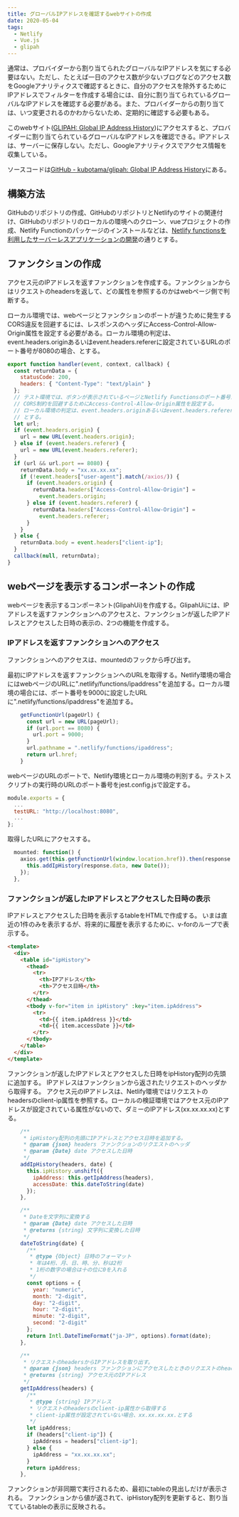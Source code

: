 ```yaml
---
title: グローバルIPアドレスを確認するwebサイトの作成
date: 2020-05-04
tags:
  - Netlify
  - Vue.js
  - glipah
---
```


通常は、プロバイダーから割り当てられたグローバルなIPアドレスを気にする必要はない。ただし、たとえば一日のアクセス数が少ないブログなどのアクセス数をGoogleアナリティクスで確認するときに、自分のアクセスを除外するためにIPアドレスでフィルターを作成する場合には、自分に割り当てられているグローバルなIPアドレスを確認する必要がある。また、プロバイダーからの割り当ては、いつ変更されるのかわからないため、定期的に確認する必要もある。

このwebサイト([GLIPAH: Global IP Address History](https://glipah.netlify.app/))にアクセスすると、プロバイダーに割り当てられているグローバルなIPアドレスを確認できる。IPアドレスは、サーバーに保存しない。ただし、Googleアナリティクスでアクセス情報を収集している。

ソースコードは[GitHub \- kubotama/glipah: Global IP Address History](https://github.com/kubotama/glipah)にある。

## 構築方法

GitHubのリポジトリの作成、GitHubのリポジトリとNetlifyのサイトの関連付け、GitHubのリポジトリのローカルの環境へのクローン、vueプロジェクトの作成、Netlify Functionのパッケージのインストールなどは、[Netlify functionsを利用したサーバーレスアプリケーションの開発](https://omoitsuki.netlify.app/2020/04/17/functions/)の通りとする。

## ファンクションの作成

アクセス元のIPアドレスを返すファンクションを作成する。ファンクションからはリクエストのheadersを返して、どの属性を参照するのかはwebページ側で判断する。

ローカル環境では、webページとファンクションのポートが違うために発生するCORS違反を回避するには、レスポンスのヘッダにAccess-Control-Allow-Origin属性を設定する必要がある。ローカル環境の判定は、event.headers.originあるいはevent.headers.refererに設定されているURLのポート番号が8080の場合、とする。

```javascript
export function handler(event, context, callback) {
  const returnData = {
    statusCode: 200,
    headers: { "Content-Type": "text/plain" }
  };
  // テスト環境では、ボタンが表示されているページとNetlify Functionsのポート番号が違うためCORS制約に違反する。
  // CORS制約を回避するためにAccess-Control-Allow-Origin属性を設定する。
  // ローカル環境の判定は、event.headers.originあるいはevent.headers.refererに設定されているURLのポート番号が8080の場合、
  // とする。
  let url;
  if (event.headers.origin) {
    url = new URL(event.headers.origin);
  } else if (event.headers.referer) {
    url = new URL(event.headers.referer);
  }
  if (url && url.port == 8080) {
    returnData.body = "xx.xx.xx.xx";
    if (!event.headers["user-agent"].match(/axios/)) {
      if (event.headers.origin) {
        returnData.headers["Access-Control-Allow-Origin"] =
          event.headers.origin;
      } else if (event.headers.referer) {
        returnData.headers["Access-Control-Allow-Origin"] =
          event.headers.referer;
      }
    }
  } else {
    returnData.body = event.headers["client-ip"];
  }
  callback(null, returnData);
}
```

## webページを表示するコンポーネントの作成

webページを表示するコンポーネント(GlipahUi)を作成する。GlipahUiには、IPアドレスを返すファンクションへのアクセスと、ファンクションが返したIPアドレスとアクセスした日時の表示の、2つの機能を作成する。

### IPアドレスを返すファンクションへのアクセス

ファンクションへのアクセスは、mountedのフックから呼び出す。

最初にIPアドレスを返すファンクションへのURLを取得する。Netlify環境の場合にはwebページのURLに".netlify/functions/ipaddress"を追加する。ローカル環境の場合には、ポート番号を9000に設定したURLに".netlify/functions/ipaddress"を追加する。

```javascript
    getFunctionUrl(pageUrl) {
      const url = new URL(pageUrl);
      if (url.port == 8080) {
        url.port = 9000;
      }
      url.pathname = ".netlify/functions/ipaddress";
      return url.href;
    }
```

webページのURLのポートで、Netlify環境とローカル環境の判別する。テストスクリプトの実行時のURLのポート番号をjest.config.jsで設定する。

```javascript
module.exports = {
  ...
  testURL: "http://localhost:8080",
  ...
};
```

取得したURLにアクセスする。

```javascript
  mounted: function() {
    axios.get(this.getFunctionUrl(window.location.href)).then(response => {
      this.addIpHistory(response.data, new Date());
    });
  },
```

### ファンクションが返したIPアドレスとアクセスした日時の表示

IPアドレスとアクセスした日時を表示するtableをHTMLで作成する。
いまは直近の1件のみを表示するが、将来的に履歴を表示するために、v-forのループで表示する。

```html
<template>
  <div>
    <table id="ipHistory">
      <thead>
        <tr>
          <th>IPアドレス</th>
          <th>アクセス日時</th>
        </tr>
      </thead>
      <tbody v-for="item in ipHistory" :key="item.ipAddress">
        <tr>
          <td>{{ item.ipAddress }}</td>
          <td>{{ item.accessDate }}</td>
        </tr>
      </tbody>
    </table>
  </div>
</template>
```

ファンクションが返したIPアドレスとアクセスした日時をipHistory配列の先頭に追加する。
IPアドレスはファンクションから返されたリクエストのヘッダから取得する。
アクセス元のIPアドレスは、Netlify環境ではリクエストのheadersのclient-ip属性を参照する。ローカルの検証環境ではアクセス元のIPアドレスが設定されている属性がないので、ダミーのIPアドレス(xx.xx.xx.xx)とする。

```javascript
    /**
     * ipHistory配列の先頭にIPアドレスとアクセス日時を追加する。
     * @param {json} headers ファンクションのリクエストのヘッダ
     * @param {Date} date アクセスした日時
     */
    addIpHistory(headers, date) {
      this.ipHistory.unshift({
        ipAddress: this.getIpAddress(headers),
        accessDate: this.dateToString(date)
      });
    },

    /**
     * Dateを文字列に変換する
     * @param {Date} date アクセスした日時
     * @returns {string} 文字列に変換した日時
     */
    dateToString(date) {
      /**
       * @type {Object} 日時のフォーマット
       * 年は4桁、月、日、時、分、秒は2桁
       * 1桁の数字の場合は十の位に0を入れる
       */
      const options = {
        year: "numeric",
        month: "2-digit",
        day: "2-digit",
        hour: "2-digit",
        minute: "2-digit",
        second: "2-digit"
      };
      return Intl.DateTimeFormat("ja-JP", options).format(date);
    },

    /**
     * リクエストのheadersからIPアドレスを取り出す。
     * @param {json} headers ファンクションにアクセスしたときのリクエストのheaders
     * @returns {string} アクセス元のIPアドレス
     */
    getIpAddress(headers) {
      /**
       * @type {string} IPアドレス
       * リクエストのheadersのclient-ip属性から取得する
       * client-ip属性が設定されていない場合、xx.xx.xx.xx.とする
       */
      let ipAddress;
      if (headers["client-ip"]) {
        ipAddress = headers["client-ip"];
      } else {
        ipAddress = "xx.xx.xx.xx";
      }
      return ipAddress;
    },
```

ファンクションが非同期で実行されるため、最初にtableの見出しだけが表示される。
ファンクションから値が返されて、ipHistory配列を更新すると、割り当てているtableの表示に反映される。
